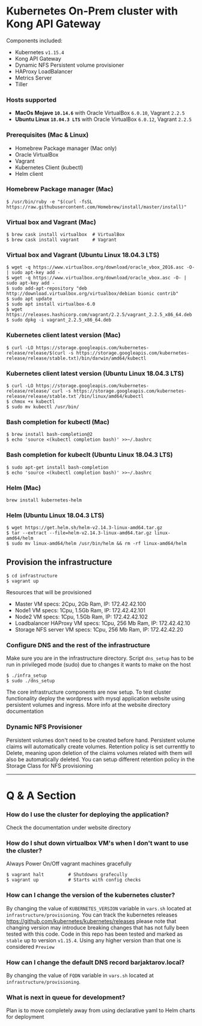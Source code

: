 # Kubernetes On-Prem cluster with Kong API Gateway
Components included:
- Kubernetes `v1.15.4`
- Kong API Gateway
- Dynamic NFS Persistent volume provisioner
- HAProxy LoadBalancer
- Metrics Server
- Tiller


### Hosts supported

- **MacOs Mojave `10.14.6`** with Oracle VirtualBox `6.0.10`, Vagrant `2.2.5`
- **Ubuntu Linux `18.04.3 LTS`** with Oracle VirtualBox `6.0.12`, Vagrant `2.2.5`

### Prerequisites (Mac & Linux)

- Homebrew Package manager (Mac only)
- Oracle VirtualBox
- Vagrant
- Kubernetes Client (kubectl)
- Helm client

### Homebrew Package manager (Mac)
```
$ /usr/bin/ruby -e "$(curl -fsSL https://raw.githubusercontent.com/Homebrew/install/master/install)"
```

### Virtual box and Vagrant (Mac)

```
$ brew cask install virtualbox  # VirtualBox
$ brew cask install vagrant     # Vagrant
```
### Virtual box and Vagrant (Ubuntu Linux 18.04.3 LTS)
```
$ wget -q https://www.virtualbox.org/download/oracle_vbox_2016.asc -O- | sudo apt-key add -
$ wget -q https://www.virtualbox.org/download/oracle_vbox.asc -O- | sudo apt-key add -
$ sudo add-apt-repository "deb http://download.virtualbox.org/virtualbox/debian bionic contrib"
$ sudo apt update
$ sudo apt install virtualbox-6.0
$ wget https://releases.hashicorp.com/vagrant/2.2.5/vagrant_2.2.5_x86_64.deb
$ sudo dpkg -i vagrant_2.2.5_x86_64.deb
```

### Kubernetes client latest version (Mac)
```
$ curl -LO https://storage.googleapis.com/kubernetes-release/release/$(curl -s https://storage.googleapis.com/kubernetes-release/release/stable.txt)/bin/darwin/amd64/kubectl
```
### Kubernetes client latest version (Ubuntu Linux 18.04.3 LTS)
```
$ curl -LO https://storage.googleapis.com/kubernetes-release/release/`curl -s https://storage.googleapis.com/kubernetes-release/release/stable.txt`/bin/linux/amd64/kubectl
$ chmox +x kubectl
$ sudo mv kubectl /usr/bin/
```

### Bash completion for kubectl (Mac)
```
$ brew install bash-completion@2
$ echo 'source <(kubectl completion bash)' >>~/.bashrc
```
### Bash completion for kubeclt (Ubuntu Linux 18.04.3 LTS)
```
$ sudo apt-get install bash-completion
$ echo 'source <(kubectl completion bash)' >>~/.bashrc
```

### Helm (Mac)

```
brew install kubernetes-helm
```
### Helm (Ubuntu Linux 18.04.3 LTS)
```
$ wget https://get.helm.sh/helm-v2.14.3-linux-amd64.tar.gz
$ tar --extract --file=helm-v2.14.3-linux-amd64.tar.gz linux-amd64/helm
$ sudo mv linux-amd64/helm /usr/bin/helm && rm -rf linux-amd64/helm
```

## Provision the infrastructure
```
$ cd infrastructure
$ vagrant up
```
Resources that will be provisioned
- Master VM specs: 2Cpu, 2Gb Ram, IP: 172.42.42.100
- Node1 VM specs: 1Cpu, 1.5Gb Ram, IP: 172.42.42.101
- Node2 VM specs: 1Cpu, 1.5Gb Ram, IP: 172.42.42.102
- Loadbalancer HAProxy VM specs: 1Cpu, 256 Mb Ram, IP: 172.42.42.10
- Storage NFS server VM specs: 1Cpu, 256 Mb Ram, IP: 172.42.42.20

### Configure DNS and the rest of the infrastructure
Make sure you are in the infrastructure directory. Script `dns_setup` has to be run in privileged mode (sudo) due to changes it wants to make on the host

```
$ ./infra_setup
$ sudo ./dns_setup
```

The core infrastructure components are now setup. To test cluster functionality deploy the wordpress with mysql application website using persistent volumes and ingress. More info at the website directory documentation

### Dynamic NFS Provisioner
Persistent volumes don't need to be created before hand. Persistent volume claims will automatically create volumes. Retention policy is set currenttly to Delete, meaning upon deletion of the claims volumes related with them will also be automatically deleted. You can setup different retention policy in the Storage Class for NFS provisioning

---
# Q & A Section

### How do I use the cluster for deploying the application?

Check the documentation under website directory

### How do I shut down virtualbox VM's when I don't want to use the cluster?

Always Power On/Off vagrant machines gracefully
```
$ vagrant halt         # Shutdowns grafecully
$ vagrant up           # Starts with config checks
```

### How can I change the version of the kubernetes cluster?

By changing the value of `KUBERNETES_VERSION` variable in `vars.sh` located at `infrastructure/provisioning`. You can track the kubernetes releases https://github.com/kubernetes/kubernetes/releases please note that changing version may introduce breaking changes that has not fully been tested with this code. Code in this repo has been tested and marked as `stable` up to version `v1.15.4`. Using any higher version than that one is considered `Preview`

### How can I change the default DNS record barjaktarov.local?

By changing the value of `FQDN` variable in `vars.sh` located at `infrastructure/provisioning`.

### What is next in queue for development?

Plan is to move completely away from using declarative yaml to Helm charts for deployment    
